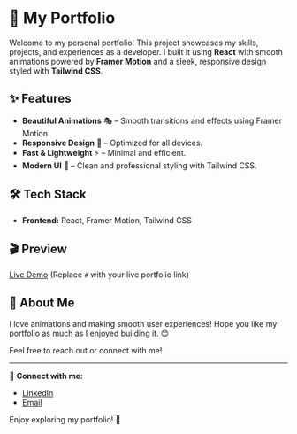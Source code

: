 # 🚀 My Portfolio

Welcome to my personal portfolio! This project showcases my skills, projects, and experiences as a developer. I built it using **React** with smooth animations powered by **Framer Motion** and a sleek, responsive design styled with **Tailwind CSS**.

## ✨ Features
- **Beautiful Animations** 🎭 – Smooth transitions and effects using Framer Motion.
- **Responsive Design** 📱 – Optimized for all devices.
- **Fast & Lightweight** ⚡ – Minimal and efficient.
- **Modern UI** 🎨 – Clean and professional styling with Tailwind CSS.

## 🛠️ Tech Stack
- **Frontend:** React, Framer Motion, Tailwind CSS

## 🎬 Preview
[Live Demo](#) (Replace `#` with your live portfolio link)

## 💖 About Me
I love animations and making smooth user experiences! Hope you like my portfolio as much as I enjoyed building it. 😊

Feel free to reach out or connect with me!

---
🔗 **Connect with me:**
- [LinkedIn](https://www.linkedin.com/in/rami-djebeli) 
- [Email](ramyromirso@gmail.com)

Enjoy exploring my portfolio! 🚀
